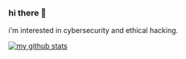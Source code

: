 ### hi there 👋

i'm interested in cybersecurity and ethical hacking.

[![my github stats](https://metrics.lecoq.io/m2p4e)](https://github.com/lowlighter/metrics)

